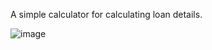 A simple calculator for calculating loan details.

![image](https://user-images.githubusercontent.com/53392598/69744490-49294800-1166-11ea-8cc5-27e5f1617e66.png)
